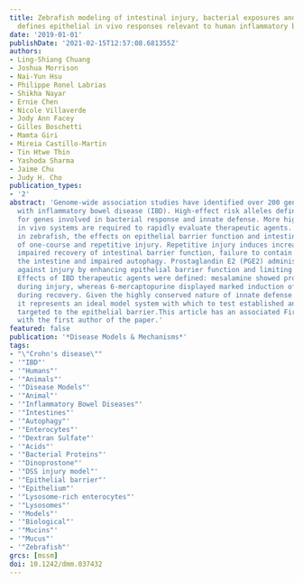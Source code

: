 ```yaml
---
title: Zebrafish modeling of intestinal injury, bacterial exposures and medications
  defines epithelial in vivo responses relevant to human inflammatory bowel disease
date: '2019-01-01'
publishDate: '2021-02-15T12:57:08.681355Z'
authors:
- Ling-Shiang Chuang
- Joshua Morrison
- Nai-Yun Hsu
- Philippe Ronel Labrias
- Shikha Nayar
- Ernie Chen
- Nicole Villaverde
- Jody Ann Facey
- Gilles Boschetti
- Mamta Giri
- Mireia Castillo-Martin
- Tin Htwe Thin
- Yashoda Sharma
- Jaime Chu
- Judy H. Cho
publication_types:
- '2'
abstract: 'Genome-wide association studies have identified over 200 genomic loci associated
  with inflammatory bowel disease (IBD). High-effect risk alleles define key roles
  for genes involved in bacterial response and innate defense. More high-throughput
  in vivo systems are required to rapidly evaluate therapeutic agents. We visualize,
  in zebrafish, the effects on epithelial barrier function and intestinal autophagy
  of one-course and repetitive injury. Repetitive injury induces increased mortality,
  impaired recovery of intestinal barrier function, failure to contain bacteria within
  the intestine and impaired autophagy. Prostaglandin E2 (PGE2) administration protected
  against injury by enhancing epithelial barrier function and limiting systemic infection.
  Effects of IBD therapeutic agents were defined: mesalamine showed protective features
  during injury, whereas 6-mercaptopurine displayed marked induction of autophagy
  during recovery. Given the highly conserved nature of innate defense in zebrafish,
  it represents an ideal model system with which to test established and new IBD therapies
  targeted to the epithelial barrier.This article has an associated First Person interview
  with the first author of the paper.'
featured: false
publication: '*Disease Models & Mechanisms*'
tags:
- "\"Crohn's disease\""
- '"IBD"'
- '"Humans"'
- '"Animals"'
- '"Disease Models"'
- '"Animal"'
- '"Inflammatory Bowel Diseases"'
- '"Intestines"'
- '"Autophagy"'
- '"Enterocytes"'
- '"Dextran Sulfate"'
- '"Acids"'
- '"Bacterial Proteins"'
- '"Dinoprostone"'
- '"DSS injury model"'
- '"Epithelial barrier"'
- '"Epithelium"'
- '"Lysosome-rich enterocytes"'
- '"Lysosomes"'
- '"Models"'
- '"Biological"'
- '"Mucins"'
- '"Mucus"'
- '"Zebrafish"'
grcs: [mssm]
doi: 10.1242/dmm.037432
---
```


